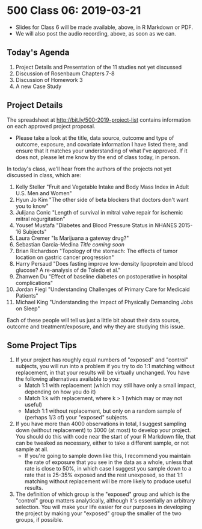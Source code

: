 # 500 Class 06: 2019-03-21

- Slides for Class 6 will be made available, above, in R Markdown or PDF. 
- We will also post the audio recording, above, as soon as we can.

## Today's Agenda

1. Project Details and Presentation of the 11 studies not yet discussed
2. Discussion of Rosenbaum Chapters 7-8
3. Discussion of Homework 3
4. A new Case Study

## Project Details

The spreadsheet at http://bit.ly/500-2019-project-list contains information on each approved project proposal. 

- Please take a look at the title, data source, outcome and type of outcome, exposure, and covariate information I have listed there, and ensure that it matches your understanding of what I've approved. If it does not, please let me know by the end of class today, in person.

In today's class, we'll hear from the authors of the projects not yet discussed in class, which are:

1. Kelly Steller "Fruit and Vegetable Intake and Body Mass Index in Adult U.S. Men and Women"
2. Hyun Jo Kim "The other side of beta blockers that doctors don't want you to know"
3. Julijana Conic "Length of survival in mitral valve repair for ischemic mitral regurgitation"
4. Yousef Mustafa "Diabetes and Blood Pressure Status in NHANES 2015-16 Subjects"
5. Laura Cremer "Is Marijuana a gateway drug?"
6. Sebastian Garcia-Medina *Title coming soon*
7. Brian Richardson "Topology of the stomach: The effects of tumor location on gastric cancer progression"
8. Harry Persaud "Does fasting improve low-density lipoprotein and blood glucose? A re-analysis of de Toledo et al."
9. Zhanwen Du "Effect of baseline diabetes on postoperative in hospital complications"
10. Jordan Fiegl "Understanding Challenges of Primary Care for Medicaid Patients"
11. Michael King "Understanding the Impact of Physically Demanding Jobs on Sleep"

Each of these people will tell us just a little bit about their data source, outcome and treatment/exposure, and why they are studying this issue.

## Some Project Tips

1. If your project has roughly equal numbers of "exposed" and "control" subjects, you will run into a problem if you try to do 1:1 matching without replacement, in that your results will be virtually unchanged. You have the following alternatives available to you:
    - Match 1:1 with replacement (which may still have only a small impact, depending on how you do it)
    - Match 1:k with replacement, where k > 1 (which may or may not useful)
    - Match 1:1 without replacement, but only on a random sample of (perhaps 1/3 of) your "exposed" subjects.
2. If you have more than 4000 observations in total, I suggest sampling down (without replacement) to 3000 (at most) to develop your project. You should do this with code near the start of your R Markdown file, that can be tweaked as necessary, either to take a different sample, or not sample at all.
    - If you're going to sample down like this, I recommend you maintain the rate of exposure that you see in the data as a whole, unless that rate is close to 50%, in which case I suggest you sample down to a rate that is 25-35% exposed and the rest unexposed, so that 1:1 matching without replacement will be more likely to produce useful results.
3. The definition of which group is the "exposed" group and which is the "control" group matters analytically, although it's essentially an arbitrary selection. You will make your life easier for our purposes in developing the project by making your "exposed" group the smaller of the two groups, if possible.
